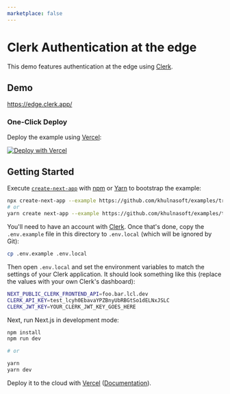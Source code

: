 ```yaml
---
marketplace: false
---
```


# Clerk Authentication at the edge

This demo features authentication at the edge using [Clerk](https://clerk.dev/?utm_source=vercel&utm_medium=github&utm_campaign=edge-authentication).

## Demo

https://edge.clerk.app/

### One-Click Deploy

Deploy the example using [Vercel](https://vercel.com?utm_source=github&utm_medium=readme):

[![Deploy with Vercel](https://vercel.com/button)](https://vercel.com/new/clone?repository-url=https://github.com/khulnasoft/examples/tree/main/edge-middleware/clerk-authentication&env=NEXT_PUBLIC_CLERK_FRONTEND_API,CLERK_API_KEY,CLERK_JWT_KEY&project-name=clerk-authentication&repo-name=clerk-authentication)

## Getting Started

Execute [`create-next-app`](https://github.com/khulnasoft/next.js/tree/canary/packages/create-next-app) with [npm](https://docs.npmjs.com/cli/init) or [Yarn](https://yarnpkg.com/lang/en/docs/cli/create/) to bootstrap the example:

```bash
npx create-next-app --example https://github.com/khulnasoft/examples/tree/main/edge-middleware/clerk-authentication clerk-authentication
# or
yarn create next-app --example https://github.com/khulnasoft/examples/tree/main/edge-middleware/clerk-authentication clerk-authentication
```

You'll need to have an account with [Clerk](https://clerk.dev/?utm_source=vercel&utm_medium=github&utm_campaign=edge-authentication). Once that's done, copy the `.env.example` file in this directory to `.env.local` (which will be ignored by Git):

```bash
cp .env.example .env.local
```

Then open `.env.local` and set the environment variables to match the settings of your Clerk application. It should look something like this (replace the values with your own Clerk's dashboard):

```bash
NEXT_PUBLIC_CLERK_FRONTEND_API=foo.bar.lcl.dev
CLERK_API_KEY=test_lcyh0EbavaYPZBnyUbRBGtSo1dELNxJSLC
CLERK_JWT_KEY=YOUR_CLERK_JWT_KEY_GOES_HERE
```

Next, run Next.js in development mode:

```bash
npm install
npm run dev

# or

yarn
yarn dev
```

Deploy it to the cloud with [Vercel](https://vercel.com/new?utm_source=github&utm_medium=readme&utm_campaign=edge-middleware-eap) ([Documentation](https://nextjs.org/docs/deployment)).

